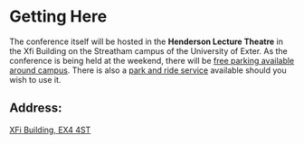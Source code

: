 # Getting Here

The conference itself will be hosted in the **Henderson Lecture Theatre** in the Xfi Building on the Streatham campus of the University of Exter. 
As the conference is being held at the weekend, there will be [free parking available around campus](https://www.exeter.ac.uk/visit/directions/carparks/). There is also a [park and ride service](https://new.devon.gov.uk/roadsandtransport/parking/park-and-ride/) available should you wish to use it.

## Address:
[
XFi Building, 
EX4 4ST
](https://goo.gl/maps/Fxs5RrwR3pz)
